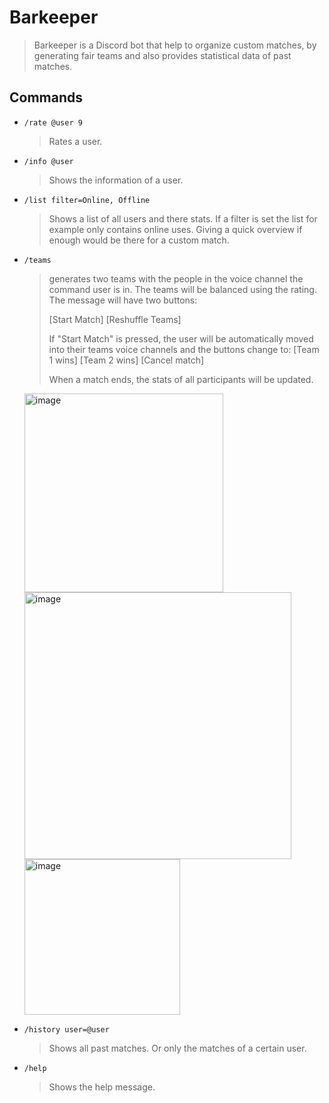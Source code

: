# Barkeeper
> Barkeeper is a Discord bot that help to organize custom matches, by generating fair teams and also provides statistical data of past matches.

## Commands
- `/rate @user 9`
  > Rates a user.

- `/info @user`
  > Shows the information of a user.

- `/list filter=Online, Offline`
  > Shows a list of all users and there stats. If a filter is set the list for example only contains online uses. Giving a quick overview if enough would be there for a custom match.

- `/teams`
  > generates two teams with the people in the voice channel the command user is in. The teams will be balanced using the rating. The message will have two buttons:
  > 
  > [Start Match]
  > [Reshuffle Teams]
  > 
  > If "Start Match" is pressed, the user will be automatically moved into their teams voice channels and the buttons change to:
  > [Team 1 wins]
  > [Team 2 wins]
  > [Cancel match]
  >
  > When a match ends, the stats of all participants will be updated.
  <img width="318" alt="image" src="https://github.com/renja-g/Barkeeper/assets/76645494/b191ba3a-ba07-4897-9562-430c844e64db">
  <img width="427" alt="image" src="https://github.com/renja-g/Barkeeper/assets/76645494/7dd78292-0aea-4713-8d87-edc14a268e9a">
  <img width="249" alt="image" src="https://github.com/renja-g/Barkeeper/assets/76645494/43fe4833-11e1-48e1-8943-5bd0d6c149a3">




- `/history user=@user`
  > Shows all past matches. Or only the matches of a certain user.

- `/help`
  > Shows the help message.
